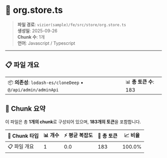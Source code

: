 # 📄 org.store.ts

> **파일 경로**: `vizier(sample)/fe/src/store/org.store.ts`  
> **생성일**: 2025-09-26  
> **Chunk 수**: 1개  
> **언어**: Javascript / Typescript
---


## 📋 파일 개요

| | |
|--|--|
| 📦 **의존성**: `lodash-es/cloneDeep` • `@/api/admin/adminApi` | 📊 **총 토큰 수**: 183 |






## 🧩 Chunk 요약

이 파일은 총 **1개의 chunk**로 구성되어 있으며, **183개의 토큰**을 포함합니다.

| 🧩 Chunk 타입 | 📊 개수 | ⚡ 평균 복잡도 | 📝 총 토큰 | 📈 비율 |
|---------------|--------|-------------|----------|--------|
| 📋 파일 개요 | 1 | 0.0 | 183 | 100.0% |

